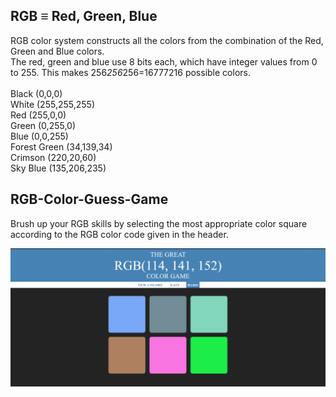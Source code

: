 ## RGB ≡ Red, Green, Blue
RGB color system constructs all the colors from the combination of the Red, Green and Blue colors. <br/>
The red, green and blue use 8 bits each, which have integer values from 0 to 255. This makes 256*256*256=16777216 possible colors.<br/>
<br/>
Black	(0,0,0) <br/>
White (255,255,255) <br/>
Red	(255,0,0) <br/>
Green	(0,255,0) <br/>
Blue (0,0,255) <br/>
Forest Green (34,139,34) <br/>
Crimson (220,20,60) <br/>
Sky Blue (135,206,235) <br/>

## RGB-Color-Guess-Game
Brush up your RGB skills by selecting the most appropriate color square according to the RGB color code given in the header. 

![RGB_Color_Guess](/ss.png)
